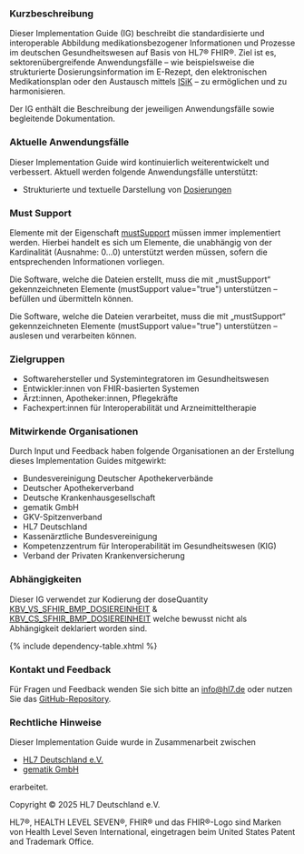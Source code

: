 ### Kurzbeschreibung

Dieser Implementation Guide (IG) beschreibt die standardisierte und interoperable Abbildung medikationsbezogener Informationen und Prozesse im deutschen Gesundheitswesen auf Basis von HL7® FHIR®. Ziel ist es, sektorenübergreifende Anwendungsfälle – wie beispielsweise die strukturierte Dosierungsinformation im E-Rezept, den elektronischen Medikationsplan oder den Austausch mittels [ISiK](https://fachportal.gematik.de/informationen-fuer/isik/bestaetigungsverfahren-isik) – zu ermöglichen und zu harmonisieren.

Der IG enthält die Beschreibung der jeweiligen Anwendungsfälle sowie begleitende Dokumentation.

### Aktuelle Anwendungsfälle

Dieser Implementation Guide wird kontinuierlich weiterentwickelt und verbessert. Aktuell werden folgende Anwendungsfälle unterstützt:

- Strukturierte und textuelle Darstellung von [Dosierungen](./dosierung-einfuehrung.html)

### Must Support

Elemente mit der Eigenschaft [mustSupport](https://www.hl7.org/fhir/profiling.html#mustsupport) müssen immer implementiert werden. Hierbei handelt es sich um Elemente, die unabhängig von der Kardinalität (Ausnahme: 0…0) unterstützt werden müssen, sofern die entsprechenden Informationen vorliegen.

Die Software, welche die Dateien erstellt, muss die mit „mustSupport“ gekennzeichneten Elemente (mustSupport value="true") unterstützen – befüllen und übermitteln können.

Die Software, welche die Dateien verarbeitet, muss die mit „mustSupport“ gekennzeichneten Elemente (mustSupport value="true") unterstützen – auslesen und verarbeiten können.

### Zielgruppen

- Softwarehersteller und Systemintegratoren im Gesundheitswesen
- Entwickler:innen von FHIR-basierten Systemen
- Ärzt:innen, Apotheker:innen, Pflegekräfte
- Fachexpert:innen für Interoperabilität und Arzneimitteltherapie

### Mitwirkende Organisationen

Durch Input und Feedback haben folgende Organisationen an der Erstellung dieses Implementation Guides mitgewirkt:

- Bundesvereinigung Deutscher Apothekerverbände  
- Deutscher Apothekerverband  
- Deutsche Krankenhausgesellschaft  
- gematik GmbH  
- GKV-Spitzenverband  
- HL7 Deutschland  
- Kassenärztliche Bundesvereinigung  
- Kompetenzzentrum für Interoperabilität im Gesundheitswesen (KIG) 
- Verband der Privaten Krankenversicherung  

### Abhängigkeiten

Dieser IG verwendet zur Kodierung der doseQuantity [KBV_VS_SFHIR_BMP_DOSIEREINHEIT](https://fhir.kbv.de/ValueSet/KBV_VS_SFHIR_BMP_DOSIEREINHEIT) & [KBV_CS_SFHIR_BMP_DOSIEREINHEIT](https://fhir.kbv.de/CodeSystem/KBV_CS_SFHIR_BMP_DOSIEREINHEIT) welche bewusst nicht als Abhängigkeit deklariert worden sind.

{% include dependency-table.xhtml %}

### Kontakt und Feedback

Für Fragen und Feedback wenden Sie sich bitte an [info@hl7.de](mailto:info@hl7.de) oder nutzen Sie das [GitHub-Repository](https://github.com/hl7germany/medication-ig-de-r4/issues).

### Rechtliche Hinweise

Dieser Implementation Guide wurde in Zusammenarbeit zwischen   
- [HL7 Deutschland e.V.](https://hl7.de/)  
- [gematik GmbH](https://www.gematik.de/)  

erarbeitet.

Copyright © 2025 HL7 Deutschland e.V.

HL7®, HEALTH LEVEL SEVEN®, FHIR® und das FHIR®-Logo sind Marken von Health Level Seven International, eingetragen beim United States Patent and Trademark Office.
